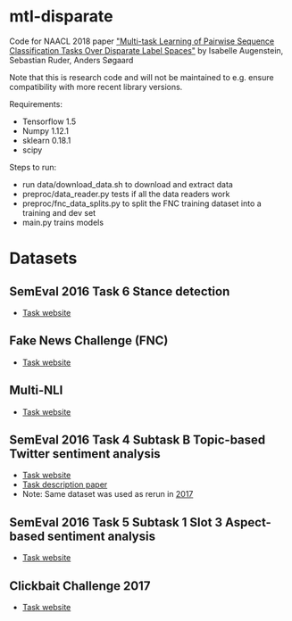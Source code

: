 # mtl-disparate
Code for NAACL 2018 paper ["Multi-task Learning of Pairwise Sequence Classification Tasks Over Disparate Label Spaces"](https://arxiv.org/abs/1802.09913) by Isabelle Augenstein, Sebastian Ruder, Anders Søgaard

Note that this is research code and will not be maintained to e.g. ensure compatibility with more recent library versions.


Requirements:

- Tensorflow 1.5
- Numpy 1.12.1
- sklearn 0.18.1
- scipy

Steps to run:

- run data/download_data.sh to download and extract data
- preproc/data_reader.py tests if all the data readers work
- preproc/fnc_data_splits.py to split the FNC training dataset into a training and dev set
- main.py trains models

# Datasets

## SemEval 2016 Task 6 Stance detection

- [Task website](http://alt.qcri.org/semeval2016/task6/)

## Fake News Challenge (FNC)

- [Task website](http://www.fakenewschallenge.org/)

## Multi-NLI

- [Task website](http://www.nyu.edu/projects/bowman/multinli/)

## SemEval 2016 Task 4 Subtask B Topic-based Twitter sentiment analysis

- [Task website](http://alt.qcri.org/semeval2016/task4/)
- [Task description paper](https://aclweb.org/anthology/S/S16/S16-1001.pdf)
- Note: Same dataset was used as rerun in [2017](http://alt.qcri.org/semeval2017/task4/)

## SemEval 2016 Task 5 Subtask 1 Slot 3 Aspect-based sentiment analysis

- [Task website](http://alt.qcri.org/semeval2016/task5/)

## Clickbait Challenge 2017

- [Task website](http://www.clickbait-challenge.org/)